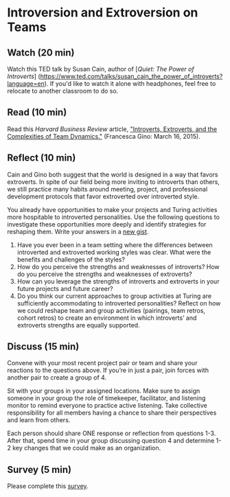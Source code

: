 # Introversion and Extroversion on Teams

## Watch (20 min)
Watch this TED talk by Susan Cain, author of [_Quiet: The Power of Introverts_] (https://www.ted.com/talks/susan_cain_the_power_of_introverts?language=en). If you'd like to watch it alone with headphones, feel free to relocate to another classroom to do so. 

## Read (10 min)
Read this _Harvard Business Review_ article, ["Introverts, Extroverts, and the Complexities of Team Dynamics."](https://hbr.org/2015/03/introverts-extroverts-and-the-complexities-of-team-dynamics) (Francesca Gino: March 16, 2015).

## Reflect (10 min)
Cain and Gino both suggest that the world is designed in a way that favors extroverts. In spite of our field being more inviting to introverts than others, we still practice many habits around meeting, project, and professional development protocols that favor extroverted over introverted style. 

You already have opportunities to make your projects and Turing activities more hospitable to introverted personalities. Use the following questions to investigate these opportunities more deeply and identify strategies for reshaping them. Write your answers in a [new gist](https://gist.github.com/).

1. Have you ever been in a team setting where the differences between introverted and extroverted working styles was clear. What were the benefits and challenges of the styles?
2. How do you perceive the strengths and weaknesses of introverts?  How do you perceive the strengths and weaknesses of extroverts?
3. How can you leverage the strengths of introverts and extroverts in your future projects and future career?
4. Do you think our current approaches to group activities at Turing are sufficiently accommodating to introverted personalities? Reflect on how we could reshape team and group activities (pairings, team retros, cohort retros) to create an environment in which introverts’ and extroverts strengths are equally supported.  

## Discuss (15 min)
Convene with your most recent project pair or team and share your reactions to the questions above. If you’re in just a pair, join forces with another pair to create a group of 4. 

Sit with your groups in your assigned locations. Make sure to assign someone in your group the role of timekeeper, facilitator, and listening monitor to remind everyone to practice active listening. Take collective responsibility for all members having a chance to share their perspectives and learn from others.

Each person should share ONE response or reflection from questions 1-3.   After that, spend time in your group discussing question 4 and determine 1-2 key changes that we could make as an organization.

## Survey (5 min)
Please complete this [survey](https://goo.gl/forms/EfRGH5uRSnvaGh6O2).

